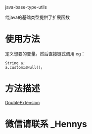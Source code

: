  java-base-type-utils

给java的基础类型提供了扩展函数

# 使用方法
定义想要的变量。然后直接链式调用
eg：
```
String a;
a.customIsNull();
```

# 方法描述

[DoubleExtension](https://github.com/CN-Henny/java-base-type-utils/blob/main/src/main/java/extensions/java/lang/Double/README.md)




# 微信请联系   _Hennys


